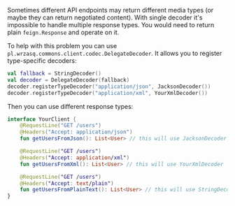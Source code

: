 <!---
# This file is part of the pl.wrzasq.commons.
#
# @license http://mit-license.org/ The MIT license
# @copyright 2018 - 2019, 2021 © by Rafał Wrzeszcz - Wrzasq.pl.
-->

Sometimes different API endpoints may return different media types (or maybe they can return negotiated content). With
single decoder it's impossible to handle multiple response types. You would need to return plain `feign.Response` and
operate on it.

To help with this problem you can use `pl.wrzasq.commons.client.codec.DelegateDecoder`. It allows you to register
type-specific decoders:

```kotlin
val fallback = StringDecoder()
val decoder = DelegateDecoder(fallback)
decoder.registerTypeDecoder("application/json", JacksonDecoder())
decoder.registerTypeDecoder("application/xml", YourXmlDecoder())
```

Then you can use different response types:

```kotlin
interface YourClient {
    @RequestLine("GET /users")
    @Headers("Accept: application/json")
    fun getUsersFromJson(): List<User> // this will use JacksonDecoder

    @RequestLine("GET /users")
    @Headers("Accept: application/xml")
    fun getUsersFromXml(): List<User> // this will use YourXmlDecoder

    @RequestLine("GET /users")
    @Headers("Accept: text/plain")
    fun getUsersFromPlainText(): List<User> // this will use StringDecoder - will fail, but just to keep pattern
}
```
